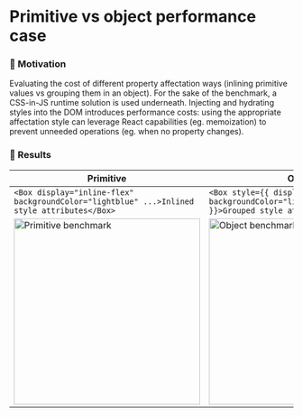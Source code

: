 # Primitive vs object performance case

### 🤔 Motivation

Evaluating the cost of different property affectation ways (inlining primitive values vs grouping them in an object).
For the sake of the benchmark, a CSS-in-JS runtime solution is used underneath. Injecting and hydrating styles into the DOM introduces performance costs: using the appropriate affectation style can leverage React capabilities (eg. memoization) to prevent unneeded operations (eg. when no property changes).

### 🔢 Results

| Primitive  | Object  |
| ------------- | ------------- |
| ```<Box display="inline-flex" backgroundColor="lightblue" ...>Inlined style attributes</Box>```  | ```<Box style={{ display:"inline-flex", backgroundColor="lightblue", ... }}>Grouped style attributes</Box>```  |
| <img width="330" alt="Primitive benchmark" src="https://user-images.githubusercontent.com/10498826/204619822-4b71d9ce-8a97-4d77-96ec-57b7dd1a3fec.png">  | <img width="330" alt="Object benchmark" src="https://user-images.githubusercontent.com/10498826/204619816-74bd357f-6911-4cf4-8a39-4cfd7573f692.png">  |
